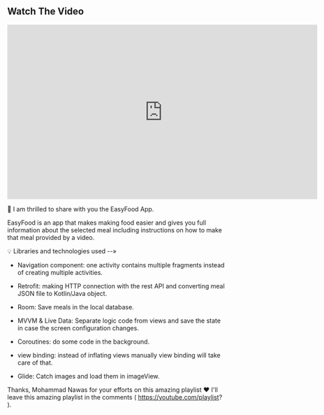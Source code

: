 ## Watch The Video 


<iframe src="https://www.linkedin.com/embed/feed/update/urn:li:ugcPost:7168249293298995200?compact=1" height="399" width="710" frameborder="0" allowfullscreen="" title="Embedded post"></iframe>

🌟 I am thrilled to share with you the EasyFood App.

EasyFood is an app that makes making food easier and gives you full information about the selected meal including instructions on how to make that meal provided by a video. 

💡 Libraries and technologies used --»

- Navigation component: one activity contains multiple fragments instead of creating multiple activities.

- Retrofit: making HTTP connection with the rest API and converting meal JSON file to Kotlin/Java object. 

- Room: Save meals in the local database.

- MVVM & Live Data: Separate logic code from views and save the state in case the screen configuration changes.

- Coroutines: do some code in the background.

- view binding: instead of inflating views manually view binding will take care of that.

- Glide: Catch images and load them in imageView.


Thanks, Mohammad Nawas for your efforts on this amazing playlist ❤️
I'll leave this amazing playlist in the comments ( https://youtube.com/playlist? ). 





